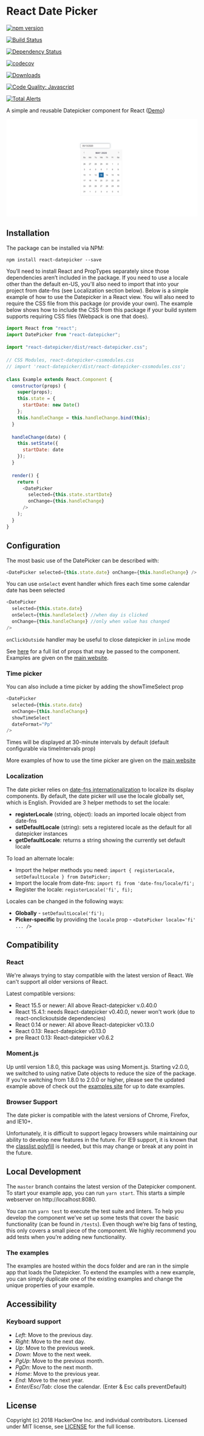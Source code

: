 # React Date Picker

[![npm version](https://badge.fury.io/js/react-datepicker.svg)](https://badge.fury.io/js/react-datepicker)

[![Build Status](https://travis-ci.org/Hacker0x01/react-datepicker.svg?branch=master)](https://travis-ci.org/Hacker0x01/react-datepicker)

[![Dependency Status](https://david-dm.org/Hacker0x01/react-datepicker.svg)](https://david-dm.org/Hacker0x01/react-datepicker)

[![codecov](https://codecov.io/gh/Hacker0x01/react-datepicker/branch/master/graph/badge.svg)](https://codecov.io/gh/Hacker0x01/react-datepicker)

[![Downloads](http://img.shields.io/npm/dm/react-datepicker.svg)](https://npmjs.org/package/react-datepicker)

[![Code Quality: Javascript](https://img.shields.io/lgtm/grade/javascript/g/Hacker0x01/react-datepicker.svg?logo=lgtm&logoWidth=18)](https://lgtm.com/projects/g/Hacker0x01/react-datepicker/context:javascript)

[![Total Alerts](https://img.shields.io/lgtm/alerts/g/Hacker0x01/react-datepicker.svg?logo=lgtm&logoWidth=18)](https://lgtm.com/projects/g/Hacker0x01/react-datepicker/alerts)

A simple and reusable Datepicker component for React ([Demo](https://reactdatepicker.com/))

![](https://github.com/theevilhead/react-datepicker/raw/master/react-date-picker.png)

## Installation

The package can be installed via NPM:

```
npm install react-datepicker --save
```

You’ll need to install React and PropTypes separately since those dependencies aren’t included in the package. If you need to use a locale other than the default en-US, you'll also need to import that into your project from date-fns (see Localization section below). Below is a simple example of how to use the Datepicker in a React view. You will also need to require the CSS file from this package (or provide your own). The example below shows how to include the CSS from this package if your build system supports requiring CSS files (Webpack is one that does).

```js
import React from "react";
import DatePicker from "react-datepicker";

import "react-datepicker/dist/react-datepicker.css";

// CSS Modules, react-datepicker-cssmodules.css
// import 'react-datepicker/dist/react-datepicker-cssmodules.css';

class Example extends React.Component {
  constructor(props) {
    super(props);
    this.state = {
      startDate: new Date()
    };
    this.handleChange = this.handleChange.bind(this);
  }

  handleChange(date) {
    this.setState({
      startDate: date
    });
  }

  render() {
    return (
      <DatePicker
        selected={this.state.startDate}
        onChange={this.handleChange}
      />
    );
  }
}
```

## Configuration

The most basic use of the DatePicker can be described with:

```js
<DatePicker selected={this.state.date} onChange={this.handleChange} />
```

You can use `onSelect` event handler which fires each time some calendar date has been selected

```js
<DatePicker
  selected={this.state.date}
  onSelect={this.handleSelect} //when day is clicked
  onChange={this.handleChange} //only when value has changed
/>
```

`onClickOutside` handler may be useful to close datepicker in `inline` mode

See [here](https://github.com/Hacker0x01/react-datepicker/blob/master/docs/datepicker.md) for a full list of props that may be passed to the component. Examples are given on the [main website](https://hacker0x01.github.io/react-datepicker).

### Time picker

You can also include a time picker by adding the showTimeSelect prop

```js
<DatePicker
  selected={this.state.date}
  onChange={this.handleChange}
  showTimeSelect
  dateFormat="Pp"
/>
```

Times will be displayed at 30-minute intervals by default (default configurable via timeIntervals prop)

More examples of how to use the time picker are given on the [main website](https://hacker0x01.github.io/react-datepicker)

### Localization

The date picker relies on [date-fns internationalization](https://date-fns.org/v2.0.0-alpha.18/docs/I18n) to localize its display components. By default, the date picker will use the locale globally set, which is English. Provided are 3 helper methods to set the locale:

- **registerLocale** (string, object): loads an imported locale object from date-fns
- **setDefaultLocale** (string): sets a registered locale as the default for all datepicker instances
- **getDefaultLocale**: returns a string showing the currently set default locale

To load an alternate locale:

- Import the helper methods you need: `import { registerLocale, setDefaultLocale } from DatePicker;`
- Import the locale from date-fns: `import fi from 'date-fns/locale/fi';`
- Register the locale: `registerLocale('fi', fi);`

Locales can be changed in the following ways:

- **Globally** - `setDefaultLocale('fi');`
- **Picker-specific** by providing the `locale` prop - `<DatePicker locale='fi' ... />`

## Compatibility

### React

We're always trying to stay compatible with the latest version of React. We can't support all older versions of React.

Latest compatible versions:

- React 15.5 or newer: All above React-datepicker v.0.40.0
- React 15.4.1: needs React-datepicker v0.40.0, newer won't work (due to react-onclickoutside dependencies)
- React 0.14 or newer: All above React-datepicker v0.13.0
- React 0.13: React-datepicker v0.13.0
- pre React 0.13: React-datepicker v0.6.2

### Moment.js

Up until version 1.8.0, this package was using Moment.js. Starting v2.0.0, we switched to using native Date objects to reduce the size of the package. If you're switching from 1.8.0 to 2.0.0 or higher, please see the updated example above of check out the [examples site](https://reactdatepicker.com) for up to date examples.

### Browser Support

The date picker is compatible with the latest versions of Chrome, Firefox, and IE10+.

Unfortunately, it is difficult to support legacy browsers while maintaining our ability to develop new features in the future. For IE9 support, it is known that the [classlist polyfill](https://www.npmjs.com/package/classlist-polyfill) is needed, but this may change or break at any point in the future.

## Local Development

The `master` branch contains the latest version of the Datepicker component. To start your example app, you can run `yarn start`. This starts a simple webserver on http://localhost:8080.

You can run `yarn test` to execute the test suite and linters. To help you develop the component we’ve set up some tests that cover the basic functionality (can be found in `/tests`). Even though we’re big fans of testing, this only covers a small piece of the component. We highly recommend you add tests when you’re adding new functionality.

### The examples

The examples are hosted within the docs folder and are ran in the simple app that loads the Datepicker. To extend the examples with a new example, you can simply duplicate one of the existing examples and change the unique properties of your example.

## Accessibility

### Keyboard support

- _Left_: Move to the previous day.
- _Right_: Move to the next day.
- _Up_: Move to the previous week.
- _Down_: Move to the next week.
- _PgUp_: Move to the previous month.
- _PgDn_: Move to the next month.
- _Home_: Move to the previous year.
- _End_: Move to the next year.
- _Enter/Esc/Tab_: close the calendar. (Enter & Esc calls preventDefault)

## License

Copyright (c) 2018 HackerOne Inc. and individual contributors. Licensed under MIT license, see [LICENSE](LICENSE) for the full license.
